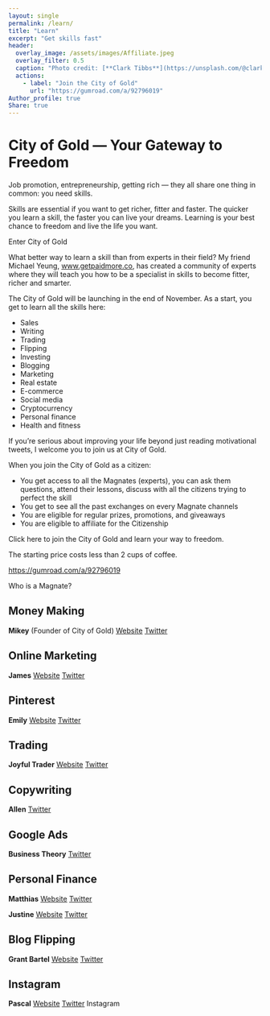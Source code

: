 ```yaml
---
layout: single
permalink: /learn/
title: "Learn"
excerpt: "Get skills fast"
header:
  overlay_image: /assets/images/Affiliate.jpeg
  overlay_filter: 0.5
  caption: "Photo credit: [**Clark Tibbs**](https://unsplash.com/@clarktibbs)"
  actions:
    - label: "Join the City of Gold"
      url: "https://gumroad.com/a/92796019"
Author_profile: true
Share: true
---
```


# City of Gold — Your Gateway to Freedom

Job promotion, entrepreneurship, getting rich — they all share one thing in common: you need skills.

Skills are essential if you want to get richer, fitter and faster. The quicker you learn a skill, the faster you can live your dreams. Learning is your best chance to freedom and live the life you want.

Enter City of Gold

What better way to learn a skill than from experts in their field? My friend Michael Yeung, www.getpaidmore.co, has created a community of experts where they will teach you how to be a specialist in skills to become fitter, richer and smarter.

The City of Gold will be launching in the end of November. As a start, you get to learn all the skills here:

- Sales 
- Writing
- Trading
- Flipping
- Investing
- Blogging
- Marketing
- Real estate 
- E-commerce 
- Social media 
- Cryptocurrency 
- Personal finance 
- Health and fitness 

If you’re serious about improving your life beyond just reading motivational tweets, I welcome you to join us at City of Gold. 

When you join the City of Gold as a citizen:
- You get access to all the Magnates (experts), you can ask them questions, attend their lessons, discuss with all the citizens trying to perfect the skill
- You get to see all the past exchanges on every Magnate channels
- You are eligible for regular prizes, promotions, and giveaways
- You are eligible to affiliate for the Citizenship

Click here to join the City of Gold and learn your way to freedom.

The starting price costs less than 2 cups of coffee.

https://gumroad.com/a/92796019

Who is a Magnate?

## Money Making
**Mikey** (Founder of City of Gold)
[Website](http://www.getpaidmore.co/)
[Twitter](https://twitter.com/GetPaidMore)

## Online Marketing
**James**
[Website](https://fromclicktosale.com/)
[Twitter](https://twitter.com/fromclicktosale)

## Pinterest
**Emily**
[Website](https://theemilydyson.com/)
[Twitter](https://twitter.com/TheEmilyDyson)

## Trading
**Joyful Trader**
[Website](https://thejoyfultrader.carrd.co/)
[Twitter](https://twitter.com/TheJoyfulTrader)

## Copywriting
**Allen**
[Twitter](https://twitter.com/trainthinkearn)

## Google Ads
**Business Theory**
[Twitter](https://twitter.com/Businesstheoryy)

## Personal Finance
**Matthias**
[Website](https://t.co/Iovo1mA46y?amp=1)
[Twitter](https://twitter.com/FI_imagineer)

**Justine**
[Website](https://t.co/DNBgqSDtRS?amp=1)
[Twitter](https://twitter.com/justinekedi)

## Blog Flipping
**Grant Bartel**
[Website](https://t.co/NVGKetRnwX?amp=1) 
[Twitter](https://twitter.com/grantbartel)

## Instagram
**Pascal**
[Website](https://t.co/bvnMbPscxV?amp=1)
[Twitter](https://twitter.com/PascalGrosz) Instagram


